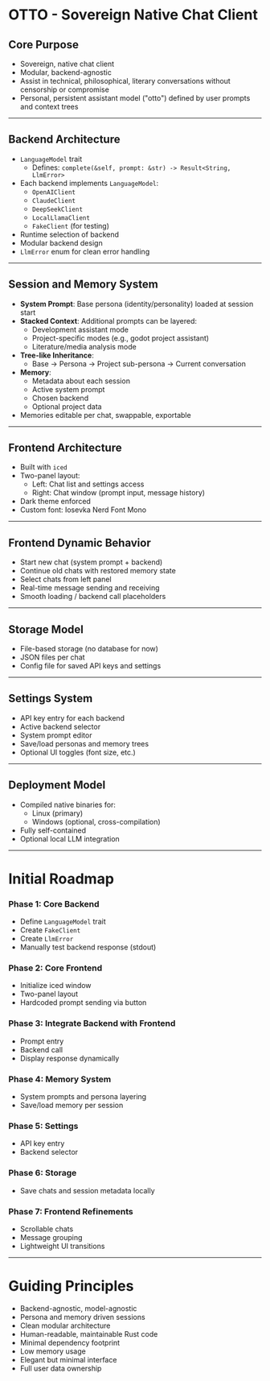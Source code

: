 # OTTO - Sovereign Native Chat Client

## Core Purpose
- Sovereign, native chat client
- Modular, backend-agnostic
- Assist in technical, philosophical, literary conversations without censorship or compromise
- Personal, persistent assistant model ("otto") defined by user prompts and context trees

---

## Backend Architecture
- `LanguageModel` trait
  - Defines: `complete(&self, prompt: &str) -> Result<String, LlmError>`
- Each backend implements `LanguageModel`:
  - `OpenAIClient`
  - `ClaudeClient`
  - `DeepSeekClient`
  - `LocalLlamaClient`
  - `FakeClient` (for testing)
- Runtime selection of backend
- Modular backend design
- `LlmError` enum for clean error handling

---

## Session and Memory System
- **System Prompt**: Base persona (identity/personality) loaded at session start
- **Stacked Context**: Additional prompts can be layered:
  - Development assistant mode
  - Project-specific modes (e.g., godot project assistant)
  - Literature/media analysis mode
- **Tree-like Inheritance**:
  - Base → Persona → Project sub-persona → Current conversation
- **Memory**:
  - Metadata about each session
  - Active system prompt
  - Chosen backend
  - Optional project data
- Memories editable per chat, swappable, exportable

---

## Frontend Architecture
- Built with `iced`
- Two-panel layout:
  - Left: Chat list and settings access
  - Right: Chat window (prompt input, message history)
- Dark theme enforced
- Custom font: Iosevka Nerd Font Mono

---

## Frontend Dynamic Behavior
- Start new chat (system prompt + backend)
- Continue old chats with restored memory state
- Select chats from left panel
- Real-time message sending and receiving
- Smooth loading / backend call placeholders

---

## Storage Model
- File-based storage (no database for now)
- JSON files per chat
- Config file for saved API keys and settings

---

## Settings System
- API key entry for each backend
- Active backend selector
- System prompt editor
- Save/load personas and memory trees
- Optional UI toggles (font size, etc.)

---

## Deployment Model
- Compiled native binaries for:
  - Linux (primary)
  - Windows (optional, cross-compilation)
- Fully self-contained
- Optional local LLM integration

---

# Initial Roadmap

### Phase 1: Core Backend
- Define `LanguageModel` trait
- Create `FakeClient`
- Create `LlmError`
- Manually test backend response (stdout)

### Phase 2: Core Frontend
- Initialize iced window
- Two-panel layout
- Hardcoded prompt sending via button

### Phase 3: Integrate Backend with Frontend
- Prompt entry
- Backend call
- Display response dynamically

### Phase 4: Memory System
- System prompts and persona layering
- Save/load memory per session

### Phase 5: Settings
- API key entry
- Backend selector

### Phase 6: Storage
- Save chats and session metadata locally

### Phase 7: Frontend Refinements
- Scrollable chats
- Message grouping
- Lightweight UI transitions

---

# Guiding Principles
- Backend-agnostic, model-agnostic
- Persona and memory driven sessions
- Clean modular architecture
- Human-readable, maintainable Rust code
- Minimal dependency footprint
- Low memory usage
- Elegant but minimal interface
- Full user data ownership
